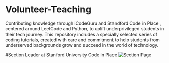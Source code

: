 # Volunteer-Teaching
Contributing knowledge through iCodeGuru and Standford Code in Place , centered around LeetCode and Python, to uplift underprivileged students in their tech journey. This repository includes a specially selected series of coding tutorials, created with care and commitment to help students from underserved backgrounds grow and succeed in the world of technology.

#Section Leader at Stanford University Code in Place
![Section Page](https://drive.google.com/file/d/13ExG62b59KcWYQnN_H-4BJFMuWWfkvIT/view?usp=sharing)

